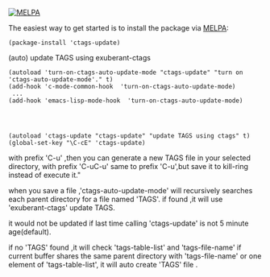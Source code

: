 [![MELPA](http://melpa.org/packages/ctags-update-badge.svg)](http://melpa.org/#/ctags-update)


The easiest way to get started is to install the package via [MELPA][melpa]:

 [melpa]: http://melpa.org/

```elisp
(package-install 'ctags-update)
```

(auto) update TAGS using exuberant-ctags

    (autoload 'turn-on-ctags-auto-update-mode "ctags-update" "turn on 'ctags-auto-update-mode'." t)
    (add-hook 'c-mode-common-hook  'turn-on-ctags-auto-update-mode)
     ...
    (add-hook 'emacs-lisp-mode-hook  'turn-on-ctags-auto-update-mode)




    (autoload 'ctags-update "ctags-update" "update TAGS using ctags" t)
    (global-set-key "\C-cE" 'ctags-update)
    
with prefix 'C-u' ,then you can generate a new TAGS file in your selected directory,
with prefix 'C-uC-u' same to prefix 'C-u',but save it to kill-ring instead of execute it."


when you save a file ,'ctags-auto-update-mode' will recursively searches each
parent directory for a file named 'TAGS'. if found ,it will use
'exuberant-ctags' update TAGS.

it would not be updated if last time calling 'ctags-update' is not 5 minute age(default).

if no 'TAGS' found ,it will check 'tags-table-list' and 'tags-file-name'
if current buffer shares the same parent directory with 'tags-file-name'
or one element of 'tags-table-list', it will auto create 'TAGS' file .




